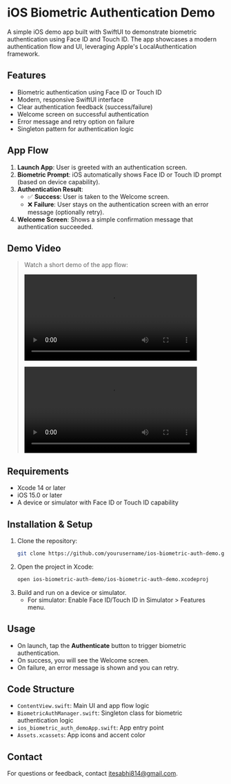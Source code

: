 # iOS Biometric Authentication Demo

A simple iOS demo app built with SwiftUI to demonstrate biometric authentication using Face ID and Touch ID. The app showcases a modern authentication flow and UI, leveraging Apple's LocalAuthentication framework.

## Features

- Biometric authentication using Face ID or Touch ID
- Modern, responsive SwiftUI interface
- Clear authentication feedback (success/failure)
- Welcome screen on successful authentication
- Error message and retry option on failure
- Singleton pattern for authentication logic

## App Flow

1. **Launch App**: User is greeted with an authentication screen.
2. **Biometric Prompt**: iOS automatically shows Face ID or Touch ID prompt (based on device capability).
3. **Authentication Result**:
    - ✅ **Success**: User is taken to the Welcome screen.
    - ❌ **Failure**: User stays on the authentication screen with an error message (optionally retry).
4. **Welcome Screen**: Shows a simple confirmation message that authentication succeeded.


## Demo Video

> Watch a short demo of the app flow:
>
> <video src="Adobe Express - FaceAuth.gif" controls width="400"></video>
>
> <video src="Recordings/TouchAuth.mp4" controls width="400"></video>


## Requirements

- Xcode 14 or later
- iOS 15.0 or later
- A device or simulator with Face ID or Touch ID capability

## Installation & Setup

1. Clone the repository:
   ```sh
   git clone https://github.com/yourusername/ios-biometric-auth-demo.git
   ```
2. Open the project in Xcode:
   ```sh
   open ios-biometric-auth-demo/ios-biometric-auth-demo.xcodeproj
   ```
3. Build and run on a device or simulator.
   - For simulator: Enable Face ID/Touch ID in Simulator > Features menu.

## Usage

- On launch, tap the **Authenticate** button to trigger biometric authentication.
- On success, you will see the Welcome screen.
- On failure, an error message is shown and you can retry.

## Code Structure

- `ContentView.swift`: Main UI and app flow logic
- `BiometricAuthManager.swift`: Singleton class for biometric authentication logic
- `ios_biometric_auth_demoApp.swift`: App entry point
- `Assets.xcassets`: App icons and accent color

## Contact

For questions or feedback, contact [itesabhi814@gmail.com](mailto:itesabhi814@gmail.com).

